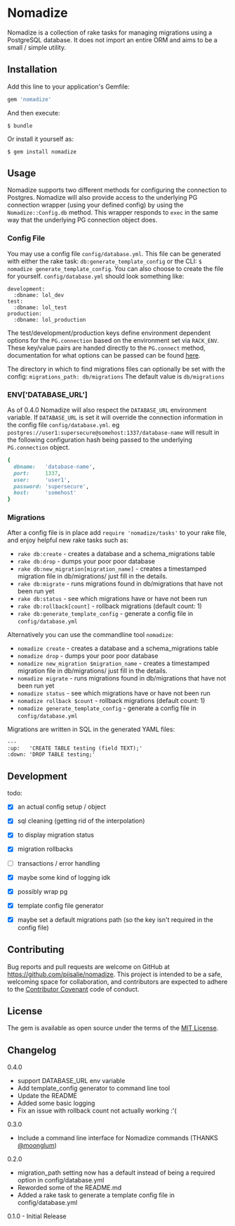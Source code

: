 # Nomadize

Nomadize is a collection of rake tasks for managing migrations using a PostgreSQL database. It does not import an entire ORM and aims to be a small / simple utility.


## Installation

Add this line to your application's Gemfile:

```ruby
gem 'nomadize'
```

And then execute:

    $ bundle

Or install it yourself as:

    $ gem install nomadize


## Usage

Nomadize supports two different methods for configuring the connection to Postgres. Nomadize will also provide access to the underlying PG connection wrapper (using your defined config) by using the `Nomadize::Config.db` method. This wrapper responds to `exec` in the same way that the underlying PG connection object does.

### Config File

You may use a config file `config/database.yml`. This file can be generated with either the rake task: `db:generate_template_config` or the CLI: `$ nomadize generate_template_config`. You can also choose to create the file for yourself. `config/database.yml` should look something like:

```
development:
  :dbname: lol_dev
test:
  :dbname: lol_test
production:
  :dbname: lol_production
```

The test/development/production keys define environment dependent options for the `PG.connection` based on the environment set via `RACK_ENV`. These key/value pairs are handed directly to the `PG.connect` method, documentation for what options can be passed can be found [here](http://deveiate.org/code/pg/PG/Connection.html#method-c-new).

The directory in which to find migrations files can optionally be set with the config:
`migrations_path: db/migrations`
The default value is `db/migrations`

### ENV['DATABASE_URL']

As of 0.4.0 Nomadize will also respect the `DATABASE_URL` environment variable. If `DATABASE_URL` is set it will override the connection information in the config file `config/database.yml`.
eg `postgres://user1:supersecure@somehost:1337/database-name` will result in the following configuration hash being passed to the underlying `PG.connection` object.

```ruby
{
  dbname:   'database-name',
  port:     1337,
  user:     'user1',
  password: 'supersecure',
  host:     'somehost'
}
```

### Migrations
After a config file is in place  add `require 'nomadize/tasks'` to your rake file, and enjoy helpful new rake tasks such as:

* `rake db:create` - creates a database and a schema_migrations table
* `rake db:drop`   - dumps your poor poor database
* `rake db:new_migration[migration_name]` - creates a timestamped migration file in db/migrations/ just fill in the details.
* `rake db:migrate` - runs migrations found in db/migrations that have not been run yet
* `rake db:status` - see which migrations have or have not been run
* `rake db:rollback[count]` - rollback migrations (default count: 1)
* `rake db:generate_template_config` - generate a config file in `config/database.yml`

Alternatively you can use the commandline tool `nomadize`:

* `nomadize create` - creates a database and a schema_migrations table
* `nomadize drop`   - dumps your poor poor database
* `nomadize new_migration $migration_name` - creates a timestamped migration file in db/migrations/ just fill in the details.
* `nomadize migrate` - runs migrations found in db/migrations that have not been run yet
* `nomadize status` - see which migrations have or have not been run
* `nomadize rollback $count` - rollback migrations (default count: 1)
* `nomadize generate_template_config` - generate a config file in `config/database.yml`

Migrations are written in SQL in the generated YAML files:

```
---
:up:   'CREATE TABLE testing (field TEXT);'
:down: 'DROP TABLE testing;'
```

## Development

todo:

- [x] an actual config setup / object
- [x] sql cleaning (getting rid of the interpolation)
- [x] to display migration status
- [x] migration rollbacks
- [ ] transactions / error handling
- [x] maybe some kind of logging idk
- [x] possibly wrap pg
- [x] template config file generator
- [x] maybe set a default migrations path (so the key isn't required in the config file)


## Contributing

Bug reports and pull requests are welcome on GitHub at https://github.com/piisalie/nomadize. This project is intended to be a safe, welcoming space for collaboration, and contributors are expected to adhere to the [Contributor Covenant](contributor-covenant.org) code of conduct.


## License

The gem is available as open source under the terms of the [MIT License](http://opensource.org/licenses/MIT).

## Changelog
0.4.0
  * support DATABASE_URL env variable
  * Add template_config generator to command line tool
  * Update the README
  * Added some basic logging
  * Fix an issue with rollback count not actually working :'(

0.3.0
  * Include a command line interface for Nomadize commands (THANKS [@moonglum](https://github.com/moonglum))

0.2.0
  * migration_path setting now has a default instead of being a required option in config/database.yml
  * Reworded some of the README.md
  * Added a rake task to generate a template config file in config/database.yml

0.1.0 - Initial Release
